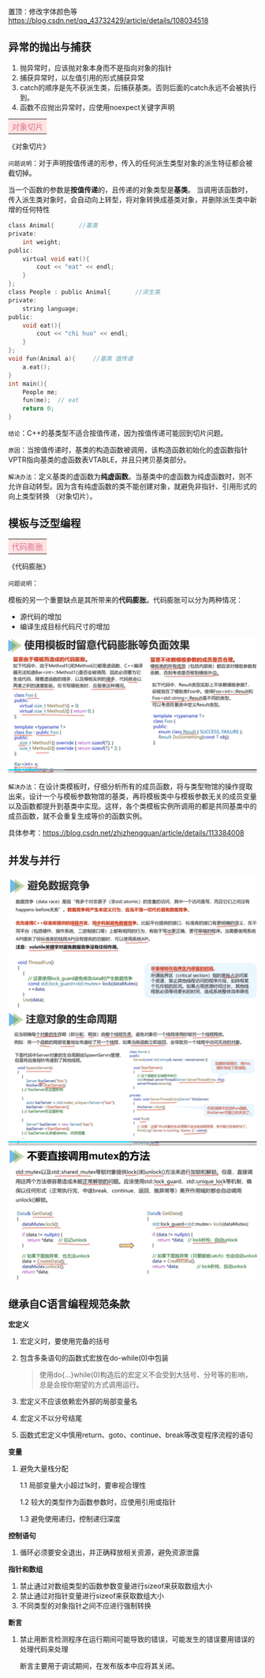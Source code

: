 置顶：修改字体颜色等   https://blog.csdn.net/qq_43732429/article/details/108034518



## 异常的抛出与捕获

1. 抛异常时，应该抛对象本身而不是指向对象的指针
2. 捕获异常时，以左值引用的形式捕获异常
3. catch的顺序是先不获派生类，后捕获基类。否则后面的catch永远不会被执行到。
4. 函数不应抛出异常时，应使用noexpect关键字声明



<table><tr><td bgcolor=MistyRose><center><font color=PaleVioletRed size=3>对象切片<font color=red><center></td></tr></table>

《对象切片》

`问题说明`：对于声明按值传递的形参，传入的任何派生类型对象的派生特征都会被截切掉。

当一个函数的参数是**按值传递**的，且传递的对象类型是**基类**。
当调用该函数时，传入派生类对象时，会自动向上转型，将对象转换成基类对象，并删除派生类中新增的任何特性

```C
class Animal{		//基类
private:
	int weight;
public:
	virtual void eat(){
		cout << "eat" << endl;
	}
};
class People : public Animal{		//派生类
private:
	string language;
public:
	void eat(){
		cout << "chi huo" << endl;
	}
};
void fun(Animal a){		//基类 值传递
	a.eat();
}
int main(){
	People me;
	fun(me);  // eat
	return 0;
}
```

`结论`：C++的基类型不适合按值传递，因为按值传递可能回到切片问题。

`原因`：当按值传递时，基类的构造函数被调用，该构造函数初始化的虚函数指针VPTR指向基类的虚函数表VTABLE，并且只拷贝基类部分。

`解决办法`：定义基类的虚函数为**纯虚函数**。当基类中的虚函数为纯虚函数时，则不允许自动转型。因为含有纯虚函数的类不能创建对象，就避免非指针、引用形式的向上类型转换 （对象切片）。





## 模板与泛型编程

<table><tr><td bgcolor=MistyRose><center><font color=PaleVioletRed size=3>代码膨胀<font color=red><center></td></tr></table>

《代码膨胀》

`问题说明`：

模板的另一个重要缺点是其所带来的**代码膨胀**。代码膨胀可以分为两种情况：

- 源代码的增加
- 编译生成目标代码尺寸的增加

<img src="C++语言编程规范.assets/image-20220407151405942.png" alt="image-20220407151405942" style="zoom:50%;" />

`解决办法`：在设计类模板时，仔细分析所有的成员函数，将与类型物馆的操作提取出来，设计一个与模板参数物馆的基类，再将模板类中与模板参数无关的成员变量以及函数都提升到基类中实现。这样，各个类模板实例所调用的都是共同基类中的成员函数，就不会重复生成等价的函数实例。

具体参考：https://blog.csdn.net/zhizhengguan/article/details/113384008



## 并发与并行

<img src="C++语言编程规范.assets/image-20220407153517029.png" alt="image-20220407153517029" style="zoom:50%;" />

<img src="C++语言编程规范.assets/image-20220407153541010.png" alt="image-20220407153541010" style="zoom:50%;" />

<img src="C++语言编程规范.assets/image-20220407153823125.png" alt="image-20220407153823125" style="zoom:50%;" />

## 继承自C语言编程规范条款

**宏定义**

1. 宏定义时，要使用完备的括号

2. 包含多条语句的函数式宏放在do-while(0)中包装

   > 使用do{...}while(0)构造后的宏定义不会受到大括号、分号等的影响，总是会按你期望的方式调用运行。

3. 宏定义不应该依赖宏外部的局部变量名

4. 宏定义不以分号结尾

5. 函数式宏定义中慎用return、goto、continue、break等改变程序流程的语句

**变量**

1. 避免大量栈分配

   1.1 局部变量大小超过1k时，要审视合理性

   1.2 较大的类型作为函数参数时，应使用引用或指针

   1.3 避免使用递归，控制递归深度

**控制语句**

1. 循环必须要安全退出，并正确释放相关资源，避免资源泄露

**指针和数组**

1. 禁止通过对数组类型的函数参数变量进行sizeof来获取数组大小
2. 禁止通过对指针变量进行sizeof来获取数组大小
3. 不同类型的对象指针之间不应进行强制转换

**断言**

1. 禁止用断言检测程序在运行期间可能导致的错误，可能发生的错误要用错误的处理代码来处理

   断言主要用于调试期间，在发布版本中应将其关闭。









